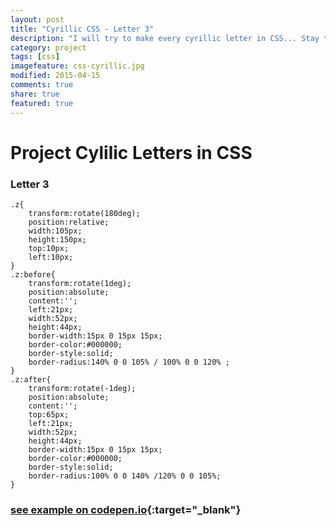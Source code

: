 ```yaml
---
layout: post
title: "Cyrillic CSS - Letter З"
description: "I will try to make every cyrillic letter in CSS... Stay tuned..."
category: project
tags: [css] 
imagefeature: css-cyrillic.jpg
modified: 2015-04-15
comments: true
share: true
featured: true
---
```


# Project Cylilic Letters in CSS

### Letter З
    .z{
        transform:rotate(180deg);
        position:relative;
        width:105px;
        height:150px;
        top:10px;
        left:10px;
    }
    .z:before{
        transform:rotate(1deg);
        position:absolute;
        content:'';
        left:21px;
        width:52px;
        height:44px;
        border-width:15px 0 15px 15px;
        border-color:#000000;
        border-style:solid;
        border-radius:140% 0 0 105% / 100% 0 0 120% ;
    }
    .z:after{
        transform:rotate(-1deg);
        position:absolute;
        content:'';
        top:65px;
        left:21px;
        width:52px;
        height:44px;
        border-width:15px 0 15px 15px;
        border-color:#000000;
        border-style:solid;
        border-radius:100% 0 0 140% /120% 0 0 105%;
    } 
    
### [see example on codepen.io](http://codepen.io/MilosRujevic/pen/LEwWZR){:target="_blank"}